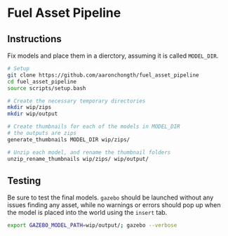 # Fuel Asset Pipeline

## Instructions

Fix models and place them in a dierctory, assuming it is called `MODEL_DIR`.

```bash
# Setup
git clone https://github.com/aaronchongth/fuel_asset_pipeline
cd fuel_asset_pipeline
source scripts/setup.bash

# Create the necessary temporary directories
mkdir wip/zips
mkdir wip/output

# Create thumbnails for each of the models in MODEL_DIR
# the outputs are zips
generate_thumbnails MODEL_DIR wip/zips/

# Unzip each model, and rename the thumbnail folders
unzip_rename_thumbnails wip/zips/ wip/output/
```

## Testing

Be sure to test the final models. `gazebo` should be launched without any issues finding any asset, while no warnings or errors should pop up when the model is placed into the world using the `insert` tab.

```bash
export GAZEBO_MODEL_PATH=wip/output/; gazebo --verbose
```
